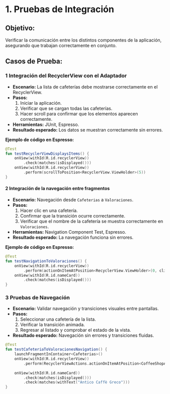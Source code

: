 # 1. Pruebas de Integración

## **Objetivo:**
Verificar la comunicación entre los distintos componentes de la aplicación, asegurando que trabajan correctamente en conjunto.

## **Casos de Prueba:**
### **1 Integración del RecyclerView con el Adaptador**
- **Escenario:** La lista de cafeterías debe mostrarse correctamente en el RecyclerView.
- **Pasos:**
  1. Iniciar la aplicación.
  2. Verificar que se cargan todas las cafeterías.
  3. Hacer scroll para confirmar que los elementos aparecen correctamente.
- **Herramientas:** JUnit, Espresso.
- **Resultado esperado:** Los datos se muestran correctamente sin errores.

**Ejemplo de código en Espresso:**
```kotlin
@Test
fun testRecyclerViewDisplaysItems() {
    onView(withId(R.id.recyclerView))
        .check(matches(isDisplayed()))
    onView(withId(R.id.recyclerView))
        .perform(scrollToPosition<RecyclerView.ViewHolder>(5))
}
```

#### **2 Integración de la navegación entre fragmentos**
- **Escenario:** Navegación desde `Cafeterias` a `Valoraciones`.
- **Pasos:**
  1. Hacer clic en una cafetería.
  2. Confirmar que la transición ocurre correctamente.
  3. Verificar que el nombre de la cafetería se muestra correctamente en `Valoraciones`.
- **Herramientas:** Navigation Component Test, Espresso.
- **Resultado esperado:** La navegación funciona sin errores.

**Ejemplo de código en Espresso:**
```kotlin
@Test
fun testNavigationToValoraciones() {
    onView(withId(R.id.recyclerView))
        .perform(actionOnItemAtPosition<RecyclerView.ViewHolder>(0, click()))
    onView(withId(R.id.nameCard))
        .check(matches(isDisplayed()))
}
```

### **3 Pruebas de Navegación**
- **Escenario:** Validar navegación y transiciones visuales entre pantallas.
- **Pasos:**
  1. Seleccionar una cafetería de la lista.
  2. Verificar la transición animada.
  3. Regresar al listado y comprobar el estado de la vista.
- **Resultado esperado:** Navegación sin errores y transiciones fluidas.

```kotlin
@Test
fun testCafeteriaToValoracionesNavigation() {
    launchFragmentInContainer<Cafeterias>()
    onView(withId(R.id.recyclerView))
        .perform(RecyclerViewActions.actionOnItemAtPosition<CoffeeShopAdapter.CoffeeShopViewHolder>(0, click()))
    
    onView(withId(R.id.nameCard))
        .check(matches(isDisplayed()))
        .check(matches(withText("Antico Caffè Greco")))
}
```
